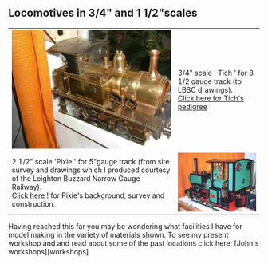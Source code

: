 ## Locomotives in 3/4" and 1 1/2"scales

<div align="center" class="image-table">
	<table>
		<tr>
			<td class="col2">
				<img src="/assets/jmm/tichrejuvenated1.jpg">
			</td>
			<td class="col2">
				3/4" scale ' Tich ' for 3 1/2 gauge track (to LBSC drawings).<br>
				<a href="tichspedigree">Click here for Tich's pedigree</a>
			</td>
		</tr>
		<tr>
			<td>
				2 1/2" scale 'Pixie ' for 5"gauge track (from site survey and drawings which I produced courtesy of the Leighton Buzzard Narrow Gauge Railway).<br>
				<a href="pixiesbackground">Click here !</a> for Pixie's background, survey and construction.
			</td>
			<td>
				<img src="/assets/jmm/pixie2.jpg">
			</td>
		</tr>
	</table>
</div>

Having reached this far you may be wondering what facilities I have for model making in the variety of materials shown.
To see my present workshop and and read about some of the past locations click here: [John's workshops][workshops]